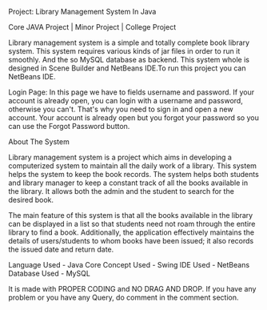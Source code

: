 Project: Library Management System In Java

Core JAVA Project | Minor Project | College Project

Library management system is a simple and totally complete book library system. 
This system requires various kinds of jar files in order to run it smoothly. 
And the so MySQL database as backend. 
This system whole is designed in Scene Builder and NetBeans IDE.To run this project you can NetBeans IDE.

Login Page:
In this page we have to fields username and password. If your account is already open, you can login with a username and password, otherwise you can't.
That's why you need to sign in and open a new account. Your account is already open but you forgot your password so you can use the Forgot Password button. 

About The System

Library management system is a project which aims in developing a computerized system to maintain all the daily work of a library. 
This system helps the system to keep the book records. 
The system helps both students and library manager to keep a constant track of all the books available in the library. 
It allows both the admin and the student to search for the desired book.

The main feature of this system is that all the books available in the library can be displayed in a list so that students need not roam 
through the entire library to find a book. Additionally, the application effectively maintains the details of users/students to whom books have been issued; 
it also records the issued date and return date.

Language Used -  Java Core 
Concept Used - Swing
IDE Used - NetBeans
Database Used - MySQL

It is made with PROPER CODING and NO DRAG AND DROP. If you have any problem or you have any Query, do comment in the comment section.





